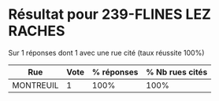 # Résultat pour 239-FLINES LEZ RACHES

Sur 1 réponses dont 1 avec une rue cité (taux réussite 100%)

| Rue | Vote | % réponses | % Nb rues cités|
|-----|------|------------|----------------|
| MONTREUIL | 1 | 100% | 100%|
